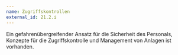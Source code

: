 ```yaml
---
name: Zugriffskontrollen
external_id: 21.2.i
---
```


Ein gefahrenübergreifender Ansatz für die Sicherheit des Personals, Konzepte für die Zugriffskontrolle und Management von Anlagen ist vorhanden.
